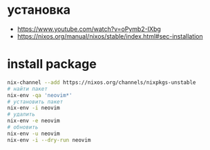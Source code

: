 # установка
- https://www.youtube.com/watch?v=oPymb2-IXbg
- https://nixos.org/manual/nixos/stable/index.html#sec-installation

# install package

```bash
nix-channel --add https://nixos.org/channels/nixpkgs-unstable
# найти пакет
nix-env -qa 'neovim*'
# установить пакет
nix-env -i neovim
# удалить
nix-env -e neovim
# обновить
nix-env -u neovim
nix-env -i --dry-run neovim
```

